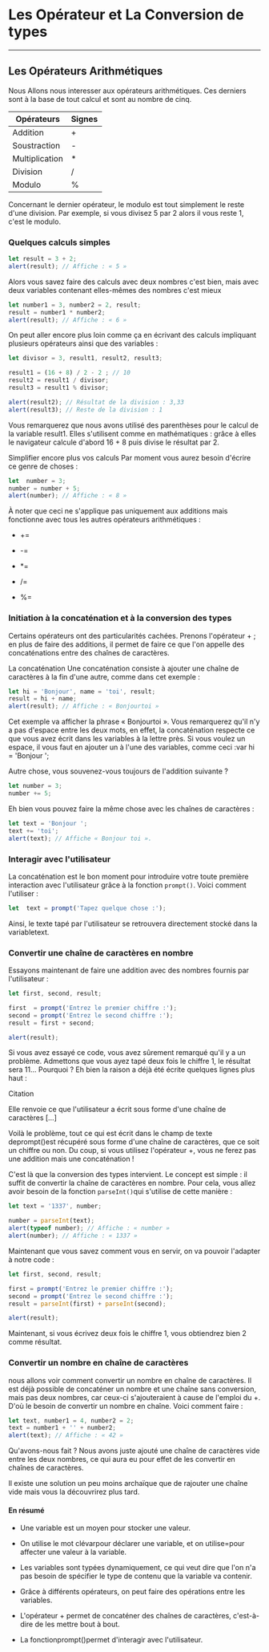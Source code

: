 # Les Opérateur et La Conversion de types
---
## Les Opérateurs Arithmétiques

Nous Allons nous interesser aux opérateurs arithmétiques. Ces derniers sont à la base de tout calcul et sont au nombre de cinq.

 | Opérateurs                          |Signes                        
-|-------------------------------|
|Addition|+|
|Soustraction   |-|
|Multiplication |*|
|Division          | / |
|Modulo        |%|

Concernant le dernier opérateur, le modulo est tout simplement le reste d'une division. Par exemple, si vous divisez 5 par 2 alors il vous reste 1, c'est le modulo.

### Quelques calculs simples

````js
let result = 3 + 2;
alert(result); // Affiche : « 5 »
`````
Alors vous savez faire des calculs avec deux nombres c'est bien, mais avec deux variables contenant elles-mêmes des nombres c'est mieux 

````js
let number1 = 3, number2 = 2, result;
result = number1 * number2;
alert(result); // Affiche : « 6 »
````

On peut aller encore plus loin comme ça en écrivant des calculs impliquant plusieurs opérateurs ainsi que des variables :

````js
let divisor = 3, result1, result2, result3;

result1 = (16 + 8) / 2 - 2 ; // 10
result2 = result1 / divisor;
result3 = result1 % divisor;

alert(result2); // Résultat de la division : 3,33
alert(result3); // Reste de la division : 1
````
Vous remarquerez que nous avons utilisé des parenthèses pour le calcul de la variable result1. Elles s'utilisent comme en mathématiques : grâce à elles le navigateur calcule d'abord 16 + 8 puis divise le résultat par 2.

Simplifier encore plus vos calculs
Par moment vous aurez besoin d'écrire ce genre de choses : 

````js
let  number = 3;
number = number + 5;
alert(number); // Affiche : « 8 »
````
À noter que ceci ne s'applique pas uniquement aux additions mais fonctionne avec tous les autres opérateurs arithmétiques :

* +=

* -=

* *=

* /=

* %=

### Initiation à la concaténation et à la conversion des types

Certains opérateurs ont des particularités cachées. Prenons l'opérateur + ; en plus de faire des additions, il permet de faire ce que l'on appelle des concaténations entre des chaînes de caractères.

La concaténation
Une concaténation consiste à ajouter une chaîne de caractères à la fin d'une autre, comme dans cet exemple :

````js
let hi = 'Bonjour', name = 'toi', result;
result = hi + name;
alert(result); // Affiche : « Bonjourtoi »
````

Cet exemple va afficher la phrase « Bonjourtoi ». Vous remarquerez qu'il n'y a pas d'espace entre les deux mots, en effet, la concaténation respecte ce que vous avez écrit dans les variables à la lettre près. Si vous voulez un espace, il vous faut en ajouter un à l'une des variables, comme ceci :var hi = 'Bonjour ';

Autre chose, vous souvenez-vous toujours de l'addition suivante ?

````js
let number = 3;
number += 5;
````
Eh bien vous pouvez faire la même chose avec les chaînes de caractères :

````js
let text = 'Bonjour ';
text += 'toi';
alert(text); // Affiche « Bonjour toi ».
````

### Interagir avec l'utilisateur
La concaténation est le bon moment pour introduire votre toute première interaction avec l'utilisateur grâce à la fonction ``prompt()``. Voici comment l'utiliser :
````js
let  text = prompt('Tapez quelque chose :');
````
Ainsi, le texte tapé par l'utilisateur se retrouvera directement stocké dans la variabletext.

### Convertir une chaîne de caractères en nombre

Essayons maintenant de faire une addition avec des nombres fournis par l'utilisateur :

````js
let first, second, result;

first  = prompt('Entrez le premier chiffre :');
second = prompt('Entrez le second chiffre :');
result = first + second;

alert(result);
````

Si vous avez essayé ce code, vous avez sûrement remarqué qu'il y a un problème. Admettons que vous ayez tapé deux fois le chiffre 1, le résultat sera 11… Pourquoi ? Eh bien la raison a déjà été écrite quelques lignes plus haut :

Citation

Elle renvoie ce que l'utilisateur a écrit sous forme d'une chaîne de caractères […]

Voilà le problème, tout ce qui est écrit dans le champ de texte deprompt()est récupéré sous forme d'une chaîne de caractères, que ce soit un chiffre ou non. Du coup, si vous utilisez l'opérateur +, vous ne ferez pas une addition mais une concaténation !

C'est là que la conversion des types intervient. Le concept est simple : il suffit de convertir la chaîne de caractères en nombre. Pour cela, vous allez avoir besoin de la fonction ``parseInt()``qui s'utilise de cette manière :

````js
let text = '1337', number;

number = parseInt(text);
alert(typeof number); // Affiche : « number »
alert(number); // Affiche : « 1337 »
````
Maintenant que vous savez comment vous en servir, on va pouvoir l'adapter à notre code :

````js
let first, second, result;

first = prompt('Entrez le premier chiffre :');
second = prompt('Entrez le second chiffre :');
result = parseInt(first) + parseInt(second);

alert(result);
````

Maintenant, si vous écrivez deux fois le chiffre 1, vous obtiendrez bien 2 comme résultat.

### Convertir un nombre en chaîne de caractères
nous allons voir comment convertir un nombre en chaîne de caractères. Il est déjà possible de concaténer un nombre et une chaîne sans conversion, mais pas deux nombres, car ceux-ci s'ajouteraient à cause de l'emploi du +. D'où le besoin de convertir un nombre en chaîne. Voici comment faire :

````js
let text, number1 = 4, number2 = 2;
text = number1 + '' + number2;
alert(text); // Affiche : « 42 »
````
Qu'avons-nous fait ? Nous avons juste ajouté une chaîne de caractères vide entre les deux nombres, ce qui aura eu pour effet de les convertir en chaînes de caractères.

Il existe une solution un peu moins archaïque que de rajouter une chaîne vide mais vous la découvrirez plus tard.

#### En résumé
* Une variable est un moyen pour stocker une valeur.

* On utilise le mot clévarpour déclarer une variable, et on utilise=pour affecter une valeur à la variable.

* Les variables sont typées dynamiquement, ce qui veut dire que l'on n'a pas besoin de spécifier le type de contenu que la variable va contenir.

* Grâce à différents opérateurs, on peut faire des opérations entre les variables.

* L'opérateur + permet de concaténer des chaînes de caractères, c'est-à-dire de les mettre bout à bout.

* La fonctionprompt()permet d'interagir avec l'utilisateur.
